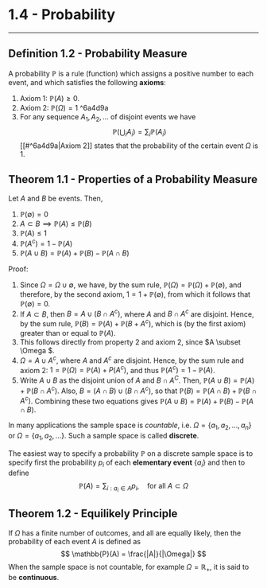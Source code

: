 # 1.4 - Probability 
---

## Definition 1.2 - Probability Measure
A probability $\mathbb{P}$ is a rule (function) which assigns a positive number to each event, and which satisfies the following **axioms**:
1. Axiom 1: $\mathbb{P}(A) \geq 0$.
2. Axiom 2: $\mathbb{P}(\Omega)=1$ ^6a4d9a
3. For any sequence $A_{1},A_{2},\dots$ of disjoint events we have
$$
\mathbb{P}\left( \bigcup_{i}A_{i} \right) = \sum_{i} \mathbb{P}(A_{i})
$$
[[#^6a4d9a|Axiom 2]] states that the probability of the certain event $\Omega$ is 1. 

## Theorem 1.1 - Properties of a Probability Measure
Let $A$ and $B$ be events. Then,
1. $\mathbb{P}(\emptyset) = 0$
2. $A \subset B \implies \mathbb{P}(A) \leq \mathbb{P}(B)$
3. $\mathbb{P}(A) \leq 1$
4. $\mathbb{P}(A^c) = 1 - \mathbb{P}(A)$
5. $\mathbb{P}(A \cup B) = \mathbb{P}(A)+\mathbb{P}(B)-\mathbb{P}(A \cap B)$

Proof:
1. Since $\Omega = \Omega \cup \emptyset$, we have, by the sum rule, $\mathbb{P}(\Omega) = \mathbb{P}(\Omega) + \mathbb{P}(\emptyset)$, and therefore, by the second axiom, $1=1+\mathbb{P}(\emptyset)$, from which it follows that $\mathbb{P}(\emptyset)=0$.
2. If $A \subset B$, then $B=A \cup (B \cap A^c)$, where $A$ and $B \cap A^c$ are disjoint. Hence, by the sum rule, $\mathbb{P}(B) = \mathbb{P}(A) + \mathbb{P}(B+A^c)$, which is (by the first axiom) greater than or equal to $\mathbb{P}(A)$.
3. This follows directly from property 2 and axiom 2, since $A \subset \Omega $.
4. $\Omega = A \cup A^c$, where $A$ and $A^c$ are disjoint. Hence, by the sum rule and axiom 2: $1 = \mathbb{P}(\Omega) = \mathbb{P}(A)+P(A^c)$, and thus $\mathbb{P}(A^c) = 1-\mathbb{P}(A)$.
5. Write $A \cup B$ as the disjoint union of $A$ and $B \cap A^C$. Then, $\mathbb{P}(A \cup B) = \mathbb{P}(A)+\mathbb{P}(B\cap A^c)$. Also, $B=(A \cap B) \cup (B \cap A^c)$, so that $\mathbb{P}(B)=\mathbb{P}(A \cap B) + \mathbb{P}(B \cap A^c)$. Combining these two equations gives $\mathbb{P}(A \cup B)=\mathbb{P}(A)+\mathbb{P}(B)-\mathbb{P}(A \cap B)$.

In many applications the sample space is *countable*, i.e. $\Omega = \{ a_{1},a_{2},\dots,a_{n} \}$ or $\Omega = \{ a_{1},a_{2},\dots \}$. Such a sample space is called **discrete**.

The easiest way to specify a probability $\mathbb{P}$ on a discrete sample space is to specify first the probability $p_{i}$ of each **elementary event** $\{ a_{i} \}$ and then to define
$$
\mathbb{P}(A) = \sum_{i:a_{i}\in A} p_{i}, \quad \text{for all }A \subset \Omega 
$$
## Theorem 1.2 - Equilikely Principle
If $\Omega$ has a finite number of outcomes, and all are equally likely, then the probability of each event $A$ is defined as
$$
\mathbb{P}(A) = \frac{|A|}{|\Omega|} 
$$
When the sample space is not countable, for example $\Omega = \mathbb{R}_{+}$, it is said to be **continuous**.